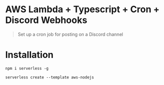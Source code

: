 # AWS Lambda + Typescript + Cron + Discord Webhooks
> Set up a cron job for posting on a Discord channel

# Installation

```
npm i serverless -g
```

```
serverless create --template aws-nodejs
```